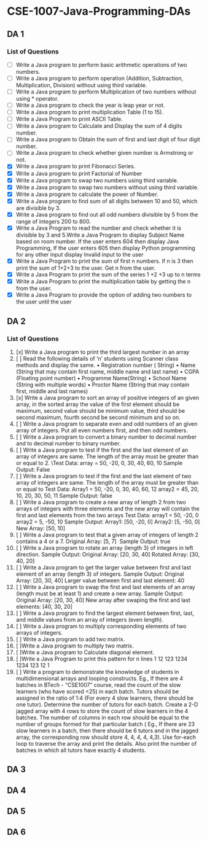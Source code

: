 # CSE-1007-Java-Programming-DAs

## DA 1
  ### List of Questions
  - [ ] Write a Java program to perform basic arithmetic operations of two numbers.
  - [ ] Write a Java program to perform operation (Addition, Subtraction, Multiplication, Division) without using third variable.
  - [ ] Write a Java program to perform Multiplication of two numbers without using \* operator.
  - [ ] Write a Java program to check the year is leap year or not.
  - [ ] Write a Java program to print multiplication Table (1 to 15).
  - [ ] Write a Java Program to print ASCII Table.
  - [ ] Write a Java program to Calculate and Display the sum of 4 digits number.
  - [ ] Write a Java program to Obtain the sum of first and last digit of four digit number.
  - [ ] Write a Java program to check whether given number is Armstrong or not.
  - [x] Write a Java program to print Fibonacci Series.
  - [x] Write a Java program to print Factorial of Number
  - [x] Write a Java program to swap two numbers using third variable.
  - [x] Write a Java program to swap two numbers without using third variable.
  - [x] Write a Java program to calculate the power of Number.
  - [x] Write a Java program to find sum of all digits between 10 and 50, which are divisible by 3.
  - [x] Write a Java program to find out all odd numbers divisible by 5 from the range of integers 200 to 800.
  - [x] Write a Java Program to read the number and check whether it is divisible by 3 and 5.Write a Java Program to display Subject Name based on room number. If the user enters 604 then display Java Programming, If the user enters 605 then display Python programming for any other input display Invalid input to the user
  - [x] Write a Java Program to print the sum of first n numbers. If n is 3 then print the sum of 1+2+3 to the user. Get n from the user.
  - [x] Write a Java Program to print the sum of the series 1 +2 +3 up to n terms
  - [x] Write a Java Program to print the multiplication table by getting the n from the user.
  - [x] Write a Java Program to provide the option of adding two numbers to the user until the user

## DA 2
  ### List of Questions
  1. [x] Write a Java program to print the third largest number in an array
  2. [ ] Read the following details of ‘n’ students using Scanner class methods and display the same.
         • Registration number ( String)
         • Name (String that may contain first name, middle name and last name)
         • CGPA (Floating point number)
         • Programme Name(String)
         • School Name (String with multiple words)
         • Proctor Name (String that may contain first, middle and last names)
  3. [x] Write a Java program to sort an array of positive integers of an given array, in the sorted array the value of the first element should be maximum, second value should be minimum value, third should be second maximum, fourth second be second minimum and so on.
  4. [ ] Write a Java program to separate even and odd numbers of an given array of integers. Put all even numbers first, and then odd numbers.
  5. [ ] Write a Java program to convert a binary number to decimal number and to decimal number to binary number.
  6. [ ] Write a Java program to test if the first and the last element of an array of integers are same. The length of the array must be greater than or equal to 2. \Test Data: array = 50, -20, 0, 30, 40, 60, 10 Sample Output: False
  7. [ ] Write a Java program to test if the first and the last element of two array of integers are same. The length of the array must be greater than or equal to Test Data: Array1 = 50, -20, 0, 30, 40, 60, 12 array2 = 45, 20, 10, 20, 30, 50, 11 Sample Output: false
  8. [ ] Write a Java program to create a new array of length 2 from two arrays of integers with three elements and the new array will contain the first and last elements from the two arrays Test Data: array1 = 50, -20, 0 array2 = 5, -50, 10 Sample Output: Array1: [50, -20, 0] Array2: [5, -50, 0] New Array: [50, 10]
  9. [ ] Write a Java program to test that a given array of integers of length 2 contains a 4 or a 7. Original Array: [5, 7]  Sample Output: true
  10. [ ] Write a Java program to rotate an array (length 3) of integers in left direction. Sample Output: Original Array: [20, 30, 40] Rotated Array: [30, 40, 20]
  11. [ ] Write a Java program to get the larger value between first and last element of an array (length 3) of integers. Sample Output: Original Array: [20, 30, 40] Larger value between first and last element: 40
  12. [ ] Write a Java program to swap the first and last elements of an array (length must be at least 1) and create a new array. Sample Output: Original Array: [20, 30, 40] New array after swaping the first and last elements: [40, 30, 20]
  13. [ ] Write a Java program to find the largest element between first, last, and middle values from an array of integers (even length).
  14. [ ] Write a Java program to multiply corresponding elements of two arrays of integers.
  15. [ ] Write a Java program to add two matrix.
  16. [ ]Write a Java program to multiply two matrix.
  17. [ ]Write a Java program to Calculate diagonal element.
  18. [ ]Write a Java Program to print this pattern for n lines
      1
      12
      123
      1234
      1234
      123
      12
      1
  19. [ ] Write a program to demonstrate the knowledge of students in multidimensional arrays and looping constructs. Eg., If there are 4 batches in BTech - “CSE1007” course, read the count of the slow learners (who have scored <25) in each batch. Tutors should be assigned in the ratio of 1:4 (For every 4 slow learners, there should be one tutor). Determine the number of tutors for each batch. Create a 2-D jagged array with 4 rows to store the count of slow learners in the 4 batches. The number of columns in each row should be equal to the number of groups formed for that particular batch ( Eg., If there are 23 slow learners in a batch, then there should be 6 tutors and in the jagged array, the corresponding row should store 4, 4, 4, 4, 4,3). Use for-each loop to traverse the array and print the details. Also print the number of batches in which all tutors have exactly 4 students.

## DA 3
## DA 4
## DA 5
## DA 6

